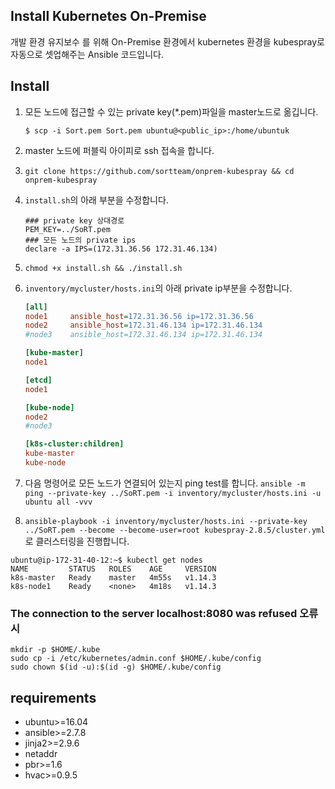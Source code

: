 ## Install Kubernetes On-Premise

개발 환경 유지보수 를 위해 On-Premise 환경에서 kubernetes 환경을 kubespray로 자동으로 셋업해주는 Ansible 코드입니다.



## Install

1. 모든 노드에 접근할 수 있는 private key(*.pem)파일을 master노드로 옮깁니다.

   ```shell
   $ scp -i Sort.pem Sort.pem ubuntu@<public_ip>:/home/ubuntuk
   ```

2. master 노드에 퍼블릭 아이피로 ssh 접속을 합니다.

3. `git clone https://github.com/sortteam/onprem-kubespray && cd onprem-kubespray `

4. `install.sh`의 아래 부분을 수정합니다.

   ```shell
   ### private key 상대경로
   PEM_KEY=../SoRT.pem
   ### 모든 노드의 private ips
   declare -a IPS=(172.31.36.56 172.31.46.134)
   ```

5. `chmod +x install.sh && ./install.sh`

6. `inventory/mycluster/hosts.ini`의 아래 private ip부분을 수정합니다.

   ```ini
   [all]
   node1 	 ansible_host=172.31.36.56 ip=172.31.36.56
   node2 	 ansible_host=172.31.46.134 ip=172.31.46.134
   #node3 	 ansible_host=172.31.46.134 ip=172.31.46.134
   
   [kube-master]
   node1
   
   [etcd]
   node1
   
   [kube-node]
   node2
   #node3
   
   [k8s-cluster:children]
   kube-master 	 
   kube-node
   ```

7. 다음 명령어로 모든 노드가 연결되어 있는지 ping test를 합니다. `ansible -m ping --private-key ../SoRT.pem -i inventory/mycluster/hosts.ini -u ubuntu all -vvv`

8. `ansible-playbook -i inventory/mycluster/hosts.ini --private-key ../SoRT.pem --become --become-user=root kubespray-2.8.5/cluster.yml` 로 클러스터링을 진행합니다.

```shell
ubuntu@ip-172-31-40-12:~$ kubectl get nodes
NAME         STATUS   ROLES    AGE     VERSION
k8s-master   Ready    master   4m55s   v1.14.3
k8s-node1    Ready    <none>   4m18s   v1.14.3
```



### The connection to the server localhost:8080 was refused 오류 시

```shell
mkdir -p $HOME/.kube
sudo cp -i /etc/kubernetes/admin.conf $HOME/.kube/config
sudo chown $(id -u):$(id -g) $HOME/.kube/config
```



## requirements

- ubuntu>=16.04
- ansible>=2.7.8
- jinja2>=2.9.6
- netaddr
- pbr>=1.6
- hvac>=0.9.5
